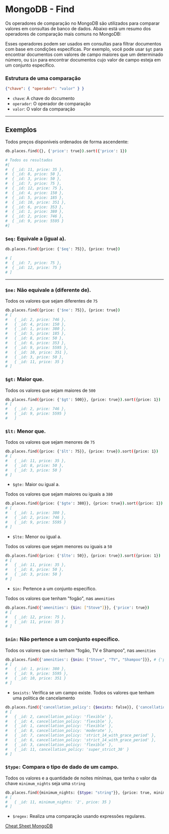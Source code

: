 # MongoDB - Find

Os operadores de comparação no MongoDB são utilizados para comparar valores em consultas de banco de dados.
Abaixo está um resumo dos operadores de comparação mais comuns no MongoDB:

Esses operadores podem ser usados em consultas para filtrar documentos com base em condições específicas. Por exemplo, você pode usar `$gt` para encontrar documentos com valores de campo maiores que um determinado número, ou `$in` para encontrar documentos cujo valor de campo esteja em um conjunto específico.

### Estrutura de uma comparação

```json
{"chave": { "operador": "valor" } }
```

- `chave`: A chave do documento
- `operador`: O operador de comparação
- `valor`: O valor da comparação
--- 

## Exemplos

Todos preços disponíveis ordenados de forma ascendente:

```bash
db.places.find({}, {'price': true}).sort({'price': 1})

# Todos os resultados
#[
#  { _id: 11, price: 35 },
#  { _id: 8, price: 50 },
#  { _id: 3, price: 50 },
#  { _id: 7, price: 75 },
#  { _id: 12, price: 75 },
#  { _id: 4, price: 150 },
#  { _id: 5, price: 185 },
#  { _id: 10, price: 351 },
#  { _id: 6, price: 353 },
#  { _id: 1, price: 380 },
#  { _id: 2, price: 746 },
#  { _id: 9, price: 5595 }
#]
```

### `$eq:` Equivale a (igual a).

```bash
db.places.find({price: {'$eq': 75}}, {price: true})

# [ 
#  { _id: 7, price: 75 }, 
#  { _id: 12, price: 75 }
# ]
```
--- 

### `$ne:` Não equivale a (diferente de).

Todos os valores que sejam diferentes de `75`
```bash
db.places.find({price: {'$ne': 75}}, {price: true})
# [
#   { _id: 2, price: 746 },
#   { _id: 4, price: 150 },
#   { _id: 1, price: 380 },
#   { _id: 5, price: 185 },
#   { _id: 8, price: 50 },
#   { _id: 6, price: 353 },
#   { _id: 9, price: 5595 },
#   { _id: 10, price: 351 },
#   { _id: 3, price: 50 },
#   { _id: 11, price: 35 }
# ]
```

### `$gt:` Maior que.

Todos os valores que sejam maiores de `500`

```bash
db.places.find({price: {'$gt': 500}}, {price: true}).sort({price: 1})
# [ 
#   { _id: 2, price: 746 }, 
#   { _id: 9, price: 5595 } 
#   ]
```

### `$lt:` Menor que.

Todos os valores que sejam menores de `75`

```bash
db.places.find({price: {'$lt': 75}}, {price: true}).sort({price: 1})
# [
#   { _id: 11, price: 35 },
#   { _id: 8, price: 50 },
#   { _id: 3, price: 50 }
# ]
```

- `$gte:` Maior ou igual a.

Todos os valores que sejam maiores ou iguais a `380`

```bash
db.places.find({price: {'$gte': 380}}, {price: true}).sort({price: 1})
# [
#   { _id: 1, price: 380 },
#   { _id: 2, price: 746 },
#   { _id: 9, price: 5595 }
# ]
```

- `$lte:` Menor ou igual a.

Todos os valores que sejam menores ou iguais a `50`

```bash
db.places.find({price: {'$lte': 50}}, {price: true}).sort({price: 1})
# [
#   { _id: 11, price: 35 },
#   { _id: 8, price: 50 },
#   { _id: 3, price: 50 }
# ]
```
- `$in:` Pertence a um conjunto específico.

Todos os valores que tenham "fogão", nas `amenities`

```bash
db.places.find({'amenities': {$in: ["Stove"]}}, {'price': true})
# [ 
#   { _id: 12, price: 75 }, 
#   { _id: 11, price: 35 } 
# ]
```
### `$nin:` Não pertence a um conjunto específico.

Todos os valores que `não` tenham "fogão, TV e Shampoo", nas `amenities`

```bash
db.places.find({'amenities': {$nin: ["Stove", "TV", "Shampoo"]}}, # {'price': true})
# [
#   { _id: 1, price: 380 },
#   { _id: 9, price: 5595 },
#   { _id: 10, price: 351 }
# ]
```

- `$exists:` Verifica se um campo existe.
Todos os valores que tenham uma politica de cancelamento
```bash
db.places.find({'cancellation_policy': {$exists: false}}, {'cancellation_policy': true})
# [
#   { _id: 2, cancellation_policy: 'flexible' },
#   { _id: 4, cancellation_policy: 'flexible' },
#   { _id: 1, cancellation_policy: 'flexible' },
#   { _id: 8, cancellation_policy: 'moderate' },
#   { _id: 7, cancellation_policy: 'strict_14_with_grace_period' },
#   { _id: 6, cancellation_policy: 'strict_14_with_grace_period' },
#   { _id: 3, cancellation_policy: 'flexible' },
#   { _id: 11, cancellation_policy: 'super_strict_30' }
# ]
```

### `$type:` Compara o tipo de dado de um campo.

Todos os valores e a quantidade de noites minímas, que tenha o valor da chave `minimum_nights` seja uma `string`

```bash
db.places.find({minimum_nights: {$type: "string"}}, {price: true, minimum_nights: true})
# [ 
#   { _id: 11, minimum_nights: '2', price: 35 } 
# ]
```
- `$regex:` Realiza uma comparação usando expressões regulares.


[Cheat Sheet MongoDB](https://www.mongodb.com/developer/products/mongodb/cheat-sheet/)
